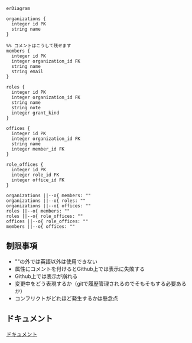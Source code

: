 ```mermaid
erDiagram

organizations {
  integer id PK
  string name
}

%% コメントはこうして残せます
members {
  integer id PK
  integer organization_id FK
  string name
  string email
}

roles {
  integer id PK
  integer organization_id FK
  string name
  string note
  integer grant_kind
}

offices {
  integer id PK
  integer organization_id FK
  string name
  integer member_id FK
}

role_offices {
  integer id PK
  integer role_id FK
  integer office_id FK
}

organizations ||--o{ members: ""
organizations ||--o{ roles: ""
organizations ||--o{ offices: ""
roles ||--o{ members: ""
roles ||--o{ role_offices: ""
offices ||--o{ role_offices: ""
members ||--o{ offices: ""

```

## 制限事項
- ""の外では英語以外は使用できない
- 属性にコメントを付けるとGithub上では表示に失敗する
- Github上では表示が崩れる
- 変更中をどう表現するか（gitで履歴管理されるのでそもそもする必要あるか）
- コンフリクトがどれほど発生するかは懸念点

## ドキュメント
[ドキュメント](https://mermaid-js.github.io/mermaid/#/)
